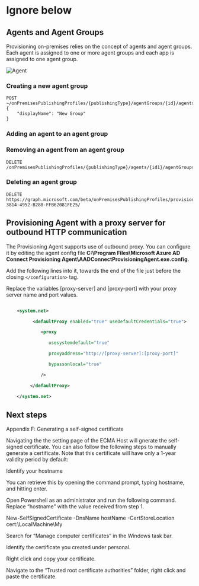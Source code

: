 # Ignore below
## Agents and Agent Groups 

Provisioning on-premises relies on the concept of agents and agent groups. Each agent is assigned to one or more agent groups and each app is assigned to one agent group.

![Agent](.\media\on-prem-app-prov-arch\agents1.png)

### Creating a new agent group 
 
```
POST ~/onPremisesPublishingProfiles/{publishingType}/agentGroups/{id}/agents 
{ 
    "displayName": "New Group" 
} 
```


### Adding an agent to an agent group 



### Removing an agent from an agent group 

```
DELETE /onPremisesPublishingProfiles/{publishingType}/agents/{id1}/agentGroups/{id2}/$ref 
```


### Deleting an agent group 

```
DELETE https://graph.microsoft.com/beta/onPremisesPublishingProfiles/provisioning/agentGroups/8832388F-3814-4952-B288-FFB62081FE25/ 
```

## Provisioning Agent with a proxy server for outbound HTTP communication

The Provisioning Agent supports use of outbound proxy. You can configure it by editing the agent config file **C:\Program Files\Microsoft Azure AD Connect Provisioning Agent\AADConnectProvisioningAgent.exe.config**. 

Add the following lines into it, towards the end of the file just before the closing `</configuration>` tag. 

Replace the variables [proxy-server] and [proxy-port] with your proxy server name and port values. 

```xml 

    <system.net> 

          <defaultProxy enabled="true" useDefaultCredentials="true"> 

             <proxy 

                usesystemdefault="true" 

                proxyaddress="http://[proxy-server]:[proxy-port]" 

                bypassonlocal="true" 

             /> 

         </defaultProxy> 

    </system.net> 

``` 



## Next steps 


Appendix F: Generating a self-signed certificate 

Navigating the the setting page of the ECMA Host will gnerate the self-signed certificate. You can also follow the following steps to manually generate a certificate. Note that this certificate will have only a 1-year validity period by default: 

Identify your hostname 

You can retrieve this by opening the command prompt, typing hostname, and hitting enter. 

Open Powershell as an administrator and run the following command. Replace “hostname” with the value received from step 1. 

 

New-SelfSignedCertificate -DnsName hostName -CertStoreLocation cert:\LocalMachine\My 

 

Search for “Manage computer certificates” in the Windows task bar. 

Identify the certificate you created under personal. 

Right click and copy your certificate.  

Navigate to the “Trusted root certificate authorities” folder, right click and paste the certificate.  

 
